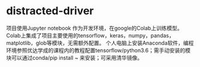 # distracted-driver

项目使用Jupyter notebook 作为开发环境，在google的Colab上训练模型。
Colab上集成了项目主要使用的tensorflow，keras，numpy，pandas，matplotlib，glob等模块，无需额外配置。
个人电脑上安装Anaconda软件，编程环境参照优达学成的课程内的教程配置tensorflow/python3.6；需手动安装的模块可以通过conda/pip install ~ 来安装；可采用清华镜像。
